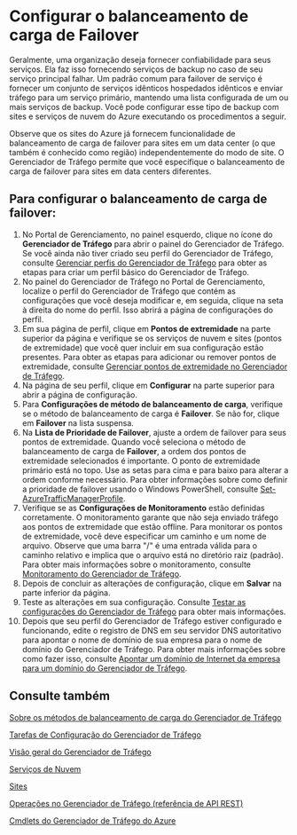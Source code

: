 <properties 
   pageTitle="Configurar o balanceamento de carga de Failover"
   description="Este artigo o ajudará a configurar o balanceamento de carga de failover no Gerenciador de Tráfego"
   services="traffic-manager"
   documentationCenter=""
   authors="joaoma"
   manager="adinah"
   editor="tysonn" />
<tags 
   ms.service="traffic-manager"
   ms.devlang="na"
   ms.topic="article"
   ms.tgt_pltfrm="na"
   ms.workload="infrastructure-services"
   ms.date="05/27/2015"
   ms.author="joaoma;cherylmc" />

# Configurar o balanceamento de carga de Failover

Geralmente, uma organização deseja fornecer confiabilidade para seus serviços. Ela faz isso fornecendo serviços de backup no caso de seu serviço principal falhar. Um padrão comum para failover de serviço é fornecer um conjunto de serviços idênticos hospedados idênticos e enviar tráfego para um serviço primário, mantendo uma lista configurada de um ou mais serviços de backup. Você pode configurar esse tipo de backup com sites e serviços de nuvem do Azure executando os procedimentos a seguir.

Observe que os sites do Azure já fornecem funcionalidade de balanceamento de carga de failover para sites em um data center (o que também é conhecido como região) independentemente do modo de site. O Gerenciador de Tráfego permite que você especifique o balanceamento de carga de failover para sites em data centers diferentes.

## Para configurar o balanceamento de carga de failover:

1. No Portal de Gerenciamento, no painel esquerdo, clique no ícone do **Gerenciador de Tráfego** para abrir o painel do Gerenciador de Tráfego. Se você ainda não tiver criado seu perfil do Gerenciador de Tráfego, consulte [Gerenciar perfis do Gerenciador de Tráfego](traffic-manager-manage-profiles.md) para obter as etapas para criar um perfil básico do Gerenciador de Tráfego.
2. No painel do Gerenciador de Tráfego no Portal de Gerenciamento, localize o perfil do Gerenciador de Tráfego que contém as configurações que você deseja modificar e, em seguida, clique na seta à direita do nome do perfil. Isso abrirá a página de configurações do perfil.
3. Em sua página de perfil, clique em **Pontos de extremidade** na parte superior da página e verifique se os serviços de nuvem e sites (pontos de extremidade) que você quer incluir em sua configuração estão presentes. Para obter as etapas para adicionar ou remover pontos de extremidade, consulte [Gerenciar pontos de extremidade no Gerenciador de Tráfego](traffic-manager-endpoints.md).
4. Na página de seu perfil, clique em **Configurar** na parte superior para abrir a página de configuração.
5. Para **Configurações de método de balanceamento de carga**, verifique se o método de balanceamento de carga é **Failover**. Se não for, clique em **Failover** na lista suspensa.
6. Na **Lista de Prioridade de Failover**, ajuste a ordem de failover para seus pontos de extremidade. Quando você seleciona o método de balanceamento de carga de **Failover**, a ordem dos pontos de extremidade selecionados é importante. O ponto de extremidade primário está no topo. Use as setas para cima e para baixo para alterar a ordem conforme necessário. Para obter informações sobre como definir a prioridade de failover usando o Windows PowerShell, consulte [Set-AzureTrafficManagerProfile](http://go.microsoft.com/fwlink/p/?LinkId=400880).
7. Verifique se as **Configurações de Monitoramento** estão definidas corretamente. O monitoramento garante que não seja enviado tráfego aos pontos de extremidade que estão offline. Para monitorar os pontos de extremidade, você deve especificar um caminho e um nome de arquivo. Observe que uma barra "/" é uma entrada válida para o caminho relativo e implica que o arquivo está no diretório raiz (padrão). Para obter mais informações sobre o monitoramento, consulte [Monitoramento do Gerenciador de Tráfego](traffic-manager-monitoring.md).
8. Depois de concluir as alterações de configuração, clique em **Salvar** na parte inferior da página.
9. Teste as alterações em sua configuração. Consulte [Testar as configurações do Gerenciador de Tráfego](traffic-manager-testing-settings.md) para obter mais informações.
10. Depois que seu perfil do Gerenciador de Tráfego estiver configurado e funcionando, edite o registro de DNS em seu servidor DNS autoritativo para apontar o nome de domínio de sua empresa para o nome de domínio do Gerenciador de Tráfego. Para obter mais informações sobre como fazer isso, consulte [Apontar um domínio de Internet da empresa para um domínio do Gerenciador de Tráfego](traffic-manager-point-internet-domain.md).

## Consulte também

[Sobre os métodos de balanceamento de carga do Gerenciador de Tráfego](traffic-manager-load-balancing-methods.md)

[Tarefas de Configuração do Gerenciador de Tráfego](https://msdn.microsoft.com/library/azure/hh744830.aspx)

[Visão geral do Gerenciador de Tráfego](../traffic-manmager-overview.md)

[Serviços de Nuvem](http://go.microsoft.com/fwlink/?LinkId=314074)

[Sites](http://go.microsoft.com/fwlink/p/?LinkId=393327)

[Operações no Gerenciador de Tráfego (referência de API REST)](http://go.microsoft.com/fwlink/?LinkId=313584)

[Cmdlets do Gerenciador de Tráfego do Azure](http://go.microsoft.com/fwlink/p/?LinkId=400769)
 

<!---HONumber=July15_HO2-->